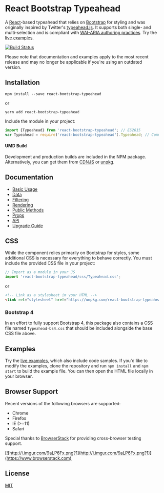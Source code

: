 # React Bootstrap Typeahead
A [React](https://reactjs.org/)-based typeahead that relies on [Bootstrap](https://getbootstrap.com/) for styling and was originally inspired by Twitter's [typeahead.js](https://github.com/twitter/typeahead.js). It supports both single- and multi-selection and is compliant with [WAI-ARIA authoring practices](https://www.w3.org/TR/wai-aria-practices-1.1/#combobox). Try the [live examples](http://ericgio.github.io/react-bootstrap-typeahead/).

[![Build Status](https://travis-ci.org/ntishkevich/react-bootstrap-typeahead.svg?branch=master)](https://travis-ci.org/ntishkevich/react-bootstrap-typeahead)

Please note that documentation and examples apply to the most recent release and may no longer be applicable if you're using an outdated version.

## Installation

```
npm install --save react-bootstrap-typeahead
```
or
```
yarn add react-bootstrap-typeahead
```

Include the module in your project:
```jsx
import {Typeahead} from 'react-bootstrap-typeahead'; // ES2015
var Typeahead = require('react-bootstrap-typeahead').Typeahead; // CommonJS
```

#### UMD Build
Development and production builds are included in the NPM package. Alternatively, you can get them from [CDNJS](https://cdnjs.com/libraries/react-bootstrap-typeahead) or [unpkg](https://unpkg.com/react-bootstrap-typeahead/).

## Documentation
- [Basic Usage](docs/Usage.md)
- [Data](docs/Data.md)
- [Filtering](docs/Filtering.md)
- [Rendering](docs/Rendering.md)
- [Public Methods](docs/Methods.md)
- [Props](docs/Props.md)
- [API](docs/API.md)
- [Upgrade Guide](docs/Upgrading.md)

## CSS
While the component relies primarily on Bootstrap for styles, some additional CSS is necessary for everything to behave correctly. You must include the provided CSS file in your project:

```js
// Import as a module in your JS
import 'react-bootstrap-typeahead/css/Typeahead.css';
```
or
```html
<!-- Link as a stylesheet in your HTML -->
<link rel="stylesheet" href="https://unpkg.com/react-bootstrap-typeahead/css/Typeahead.css">
```

### Bootstrap 4
In an effort to fully support Bootstrap 4, this package also contains a CSS file named `Typeahead-bs4.css` that should be included alongside the base CSS file above.

## Examples
Try the [live examples](http://ericgio.github.io/react-bootstrap-typeahead/), which also include code samples. If you'd like to modify the examples, clone the repository and run `npm install` and `npm start` to build the example file. You can then open the HTML file locally in your browser.

## Browser Support
Recent versions of the following browsers are supported:
- Chrome
- Firefox
- IE (>=11)
- Safari

Special thanks to [BrowserStack](https://www.browserstack.com) for providing cross-browser testing support.

[![http://i.imgur.com/9aLP6Fx.png?1](http://i.imgur.com/9aLP6Fx.png?1)](https://www.browserstack.com)

## License
[MIT](https://github.com/ericgio/react-bootstrap-typeahead/blob/master/LICENSE.md)
